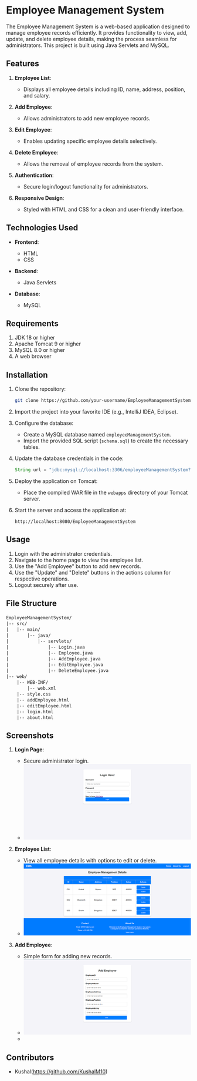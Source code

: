 # Employee Management System

The Employee Management System is a web-based application designed to manage employee records efficiently. It provides functionality to view, add, update, and delete employee details, making the process seamless for administrators. This project is built using Java Servlets and MySQL.

## Features

1. **Employee List**:
   - Displays all employee details including ID, name, address, position, and salary.

2. **Add Employee**:
   - Allows administrators to add new employee records.

3. **Edit Employee**:
   - Enables updating specific employee details selectively.

4. **Delete Employee**:
   - Allows the removal of employee records from the system.

5. **Authentication**:
   - Secure login/logout functionality for administrators.

6. **Responsive Design**:
   - Styled with HTML and CSS for a clean and user-friendly interface.

## Technologies Used

- **Frontend**:
  - HTML
  - CSS

- **Backend**:
  - Java Servlets

- **Database**:
  - MySQL

## Requirements

1. JDK 18 or higher
2. Apache Tomcat 9 or higher
3. MySQL 8.0 or higher
4. A web browser

## Installation

1. Clone the repository:
   ```bash
   git clone https://github.com/your-username/EmployeeManagementSystem.git
   ```

2. Import the project into your favorite IDE (e.g., IntelliJ IDEA, Eclipse).

3. Configure the database:
   - Create a MySQL database named `employeeManagementSystem`.
   - Import the provided SQL script (`schema.sql`) to create the necessary tables.

4. Update the database credentials in the code:
   ```java
   String url = "jdbc:mysql://localhost:3306/employeeManagementSystem?user=root&password=your-password";
   ```

5. Deploy the application on Tomcat:
   - Place the compiled WAR file in the `webapps` directory of your Tomcat server.

6. Start the server and access the application at:
   ```
   http://localhost:8080/EmployeeManagementSystem
   ```

## Usage

1. Login with the administrator credentials.
2. Navigate to the home page to view the employee list.
3. Use the "Add Employee" button to add new records.
4. Use the "Update" and "Delete" buttons in the actions column for respective operations.
5. Logout securely after use.

## File Structure

```
EmployeeManagementSystem/
|-- src/
|   |-- main/
|       |-- java/
|           |-- servlets/
|               |-- Login.java
|               |-- Employee.java
|               |-- AddEmployee.java
|               |-- EditEmployee.java
|               |-- DeleteEmployee.java
|-- web/
    |-- WEB-INF/
        |-- web.xml
    |-- style.css
    |-- addEmployee.html
    |-- editEmployee.html
    |-- login.html
    |-- about.html
```

## Screenshots

1. **Login Page**:
   - Secure administrator login.
   - ![Login Page](src/main/login.png)

2. **Employee List**:
   - View all employee details with options to edit or delete.
   - ![EmployeeList Page](src/main/EmployeeList.png)

3. **Add Employee**:
   - Simple form for adding new records.
   - ![AddEmployee](src/main/AddEmployee.png)
   - 

## Contributors
- Kushal(https://github.com/KushalM10)
